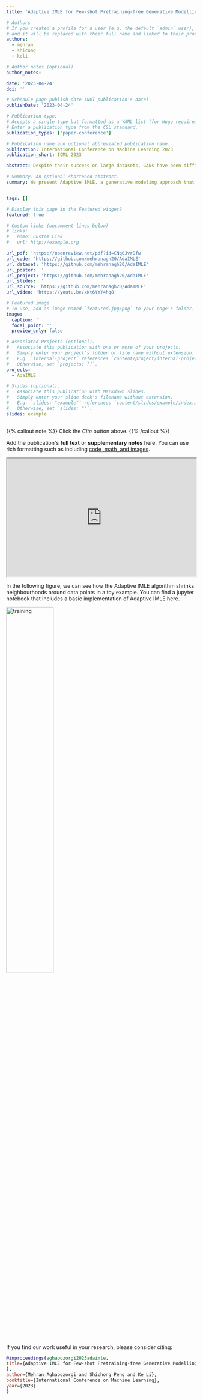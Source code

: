 ```yaml
---
title: 'Adaptive IMLE for Few-shot Pretraining-free Generative Modelling'

# Authors
# If you created a profile for a user (e.g. the default `admin` user), write the username (folder name) here
# and it will be replaced with their full name and linked to their profile.
authors:
  - mehran
  - shicong
  - keli

# Author notes (optional)
author_notes:

date: '2023-04-24'
doi: ''

# Schedule page publish date (NOT publication's date).
publishDate: '2023-04-24'

# Publication type.
# Accepts a single type but formatted as a YAML list (for Hugo requirements).
# Enter a publication type from the CSL standard.
publication_types: ['paper-conference']

# Publication name and optional abbreviated publication name.
publication: International Conference on Machine Learning 2023
publication_short: ICML 2023

abstract: Despite their success on large datasets, GANs have been difficult to apply in the few-shot setting, where only a limited number of training examples are provided. Due to mode collapse, GANs tend to ignore some training examples, causing overfitting to a subset of the training dataset, which is small in the first place. A recent method called Implicit Maximum Likelihood Estimation (IMLE) is an alternative to GAN that tries to address this issue. It uses the same kind of generators as GANs but trains it with a different objective that encourages mode coverage. However, the theoretical guarantees of IMLE hold under a restrictive condition that the optimal likelihood at all data points is the same. In this paper, we present a more generalized formulation of IMLE which includes the original formulation as a special case, and we prove that the theoretical guarantees hold under weaker conditions. Using this generalized formulation, we further derive a new algorithm, which we dub Adaptive IMLE, which can adapt to the varying difficulty of different training examples. We demonstrate on multiple few-shot image synthesis datasets that our method significantly outperforms existing methods. Our code is available at https://github.com/mehranagh20/AdaIMLE.

# Summary. An optional shortened abstract.
summary: We present Adaptive IMLE, a generative modeling approach that covers all the modes and produces high-quality results. Adaptive IMLE is capble of learning from a few samples from scratch without any auxiliary datasets.  We apply our method to the challenging task of few-shot unconditional image generation with as few as 100 data examples.


tags: []

# Display this page in the Featured widget?
featured: true

# Custom links (uncomment lines below)
# links:
# - name: Custom Link
#   url: http://example.org

url_pdf: 'https://openreview.net/pdf?id=CNq0JvrDfw'
url_code: 'https://github.com/mehranagh20/AdaIMLE'
url_dataset: 'https://github.com/mehranagh20/AdaIMLE'
url_poster: ''
url_project: 'https://github.com/mehranagh20/AdaIMLE'
url_slides: ''
url_source: 'https://github.com/mehranagh20/AdaIMLE'
url_video: 'https://youtu.be/xKt6YYY4hq8'

# Featured image
# To use, add an image named `featured.jpg/png` to your page's folder.
image:
  caption: ''
  focal_point: ''
  preview_only: false

# Associated Projects (optional).
#   Associate this publication with one or more of your projects.
#   Simply enter your project's folder or file name without extension.
#   E.g. `internal-project` references `content/project/internal-project/index.md`.
#   Otherwise, set `projects: []`.
projects:
  - AdaIMLE

# Slides (optional).
#   Associate this publication with Markdown slides.
#   Simply enter your slide deck's filename without extension.
#   E.g. `slides: "example"` references `content/slides/example/index.md`.
#   Otherwise, set `slides: ""`.
slides: example
---
```


{{% callout note %}}
Click the _Cite_ button above.
{{% /callout %}}


Add the publication's **full text** or **supplementary notes** here. You can use rich formatting such as including [code, math, and images](https://docs.hugoblox.com/content/writing-markdown-latex/).

<iframe width="100%" height="315"
src="https://youtube.com/embed/xKt6YYY4hq8">
</iframe>

<!-- include image coders.jpg -->
<p>
In the following figure, we can see how the Adaptive IMLE algorithm shrinks neighbourhoods around data points in a toy example. You can find a jupyter notebook that includes a basic implementation of Adaptive IMLE here.
</p>
<img src="https://mehranagh20.github.io/AdaIMLE/assets/img/adaptive_imle_training.gif" alt="training" width="50%" center/>

<br/>
<!-- include a citation block in markdown -->
<p>
If you find our work useful in your research, please consider citing:
</p>

```bibtex
@inproceedings{aghabozorgi2023adaimle,
title={Adaptive IMLE for Few-shot Pretraining-free Generative Modelling
},
author={Mehran Aghabozorgi and Shichong Peng and Ke Li},
booktitle={International Conference on Machine Learning},
year={2023}
}
```